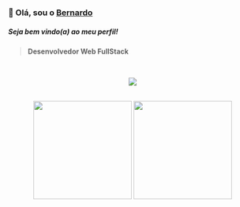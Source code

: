
### 👋 Olá, sou o [Bernardo](https://bernardomrl.netlify.app)
##### Seja bem vindo(a) ao meu perfil!
> <b>Desenvolvedor Web FullStack</b>
<br>
<p align="center">
  <a href="https://skillicons.dev">
    <img src="https://skillicons.dev/icons?i=html,css,js,react,nextjs,tailwind,sass,pug,py,django,php,mysql,swift,kotlin" />
  </a>
</p>
<br>
<div align="center">
    <img height="199"  src="https://github-readme-stats.vercel.app/api?username=bernardomrl&show_icons=true&theme=city_lights" align="center">
    <img height="199" src="https://github-readme-stats.vercel.app/api/top-langs/?username=bernardomrl&show_icons=true&theme=city_lights" widht="100%" align="center">
</div>
